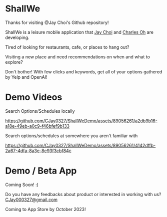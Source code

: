 # ShallWe

Thanks for visiting @Jay Choi's Github repository! 

ShallWe is a leisure mobile application that [Jay Choi](https://www.linkedin.com/in/jchoiucb/) and [Charles Oh](https://www.linkedin.com/in/younghoonoh/) are developing.

Tired of looking for restaurants, cafe, or places to hang out?

Visiting a new place and need recommendations on when and what to explore? 

Don't bother! With few clicks and keywords, get all of your options gathered by Yelp and OpenAI!

# Demo Videos 

Search Options/Schedules locally


https://github.com/CJay0327/ShallWeDemo/assets/89056261/a2db9b16-a18e-49eb-a0c9-f46bfef9b133



Search options/schedules at somewhere you aren't familiar with



https://github.com/CJay0327/ShallWeDemo/assets/89056261/4142dffb-2a67-4dfa-8a3e-8e93f3cbf84c





# Demo / Beta App
Coming Soon! :)

Do you have any feedbacks about product or interested in working with us? CJay000327@gmail.com

Coming to App Store by October 2023!
